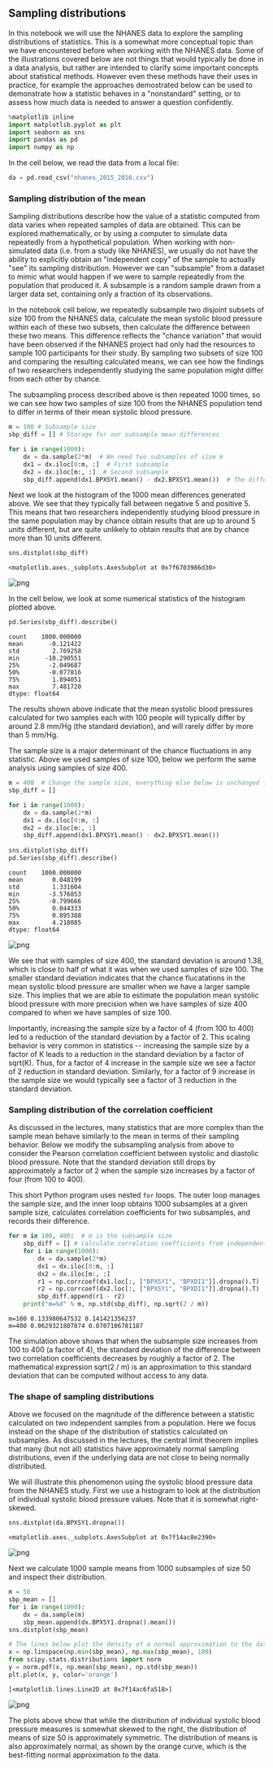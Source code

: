 
## Sampling distributions

In this notebook we will use the NHANES data to explore the sampling distributions of statistics.  This is a somewhat more conceptual topic than we have encountered before when working with the NHANES data.  Some of the illustrations covered below are not things that would typically be done in a data analysis, but rather are intended to clarify some important concepts about statistical methods.  However even these methods have their uses in practice, for example the approaches demostrated below can be used to demonstrate how a statistic behaves in a "nonstandard" setting, or to assess how much data is needed to answer a question confidently.


```python
%matplotlib inline
import matplotlib.pyplot as plt
import seaborn as sns
import pandas as pd
import numpy as np
```

In the cell below, we read the data from a local file:


```python
da = pd.read_csv("nhanes_2015_2016.csv")
```

### Sampling distribution of the mean

Sampling distributions describe how the value of a statistic computed from data varies when repeated samples of data are obtained.  This can be explored mathematically, or by using a computer to simulate data repeatedly from a hypothetical population.  When working with non-simulated data (i.e. from a study like NHANES), we usually do not have the ability to explicitly obtain an "independent copy" of the sample to actually "see" its sampling distribution.  However we can "subsample" from a dataset to mimic what would happen if we were to sample repeatedly from the population that produced it.  A subsample is a random sample drawn from a larger data set, containing only a fraction of its observations.

In the notebook cell below, we repeatedly subsample two disjoint subsets of size 100 from the NHANES data, calculate the mean systolic blood pressure within each of these two subsets, then calculate the difference between these two means.  This difference reflects the "chance variation" that would have been observed if the NHANES project had only had the resources to sample 100 participants for their study.  By sampling two subsets of size 100 and comparing the resulting calculated means, we can see how the findings of two researchers independently studying the same population might differ from each other by chance.  

The subsampling process described above is then repeated 1000 times, so we can see how two samples of size 100 from the NHANES population tend to differ in terms of their mean systolic blood pressure.



```python
m = 100 # Subsample size
sbp_diff = [] # Storage for our subsample mean differences

for i in range(1000):
    dx = da.sample(2*m)  # We need two subsamples of size m
    dx1 = dx.iloc[0:m, :]  # First subsample
    dx2 = dx.iloc[m:, :]  # Second subsample
    sbp_diff.append(dx1.BPXSY1.mean() - dx2.BPXSY1.mean())  # The difference of mean BPXSY1 values
```

Next we look at the histogram of the 1000 mean differences generated above.  We see that they typically fall between negative 5 and positive 5.  This means that two researchers independently studying blood pressure in the same population may by chance obtain results that are up to around 5 units different, but are quite unlikely to obtain results that are by chance more than 10 units different.


```python
sns.distplot(sbp_diff)
```




    <matplotlib.axes._subplots.AxesSubplot at 0x7f6703986d30>




![png](output_7_1.png)


In the cell below, we look at some numerical statistics of the histogram plotted above.


```python
pd.Series(sbp_diff).describe()
```




    count    1000.000000
    mean       -0.121422
    std         2.769258
    min       -10.290551
    25%        -2.049687
    50%        -0.077816
    75%         1.894051
    max         7.481720
    dtype: float64



The results shown above indicate that the mean systolic blood pressures calculated for two samples each with 100 people will typically differ by around 2.8 mm/Hg (the standard deviation), and will rarely differ by more than 5 mm/Hg.

The sample size is a major determinant of the chance fluctuations in any statistic.  Above we used samples of size 100, below we perform the same analysis using samples of size 400. 


```python
m = 400  # Change the sample size, everything else below is unchanged from the cells above
sbp_diff = []

for i in range(1000):
    dx = da.sample(2*m)
    dx1 = dx.iloc[0:m, :]
    dx2 = dx.iloc[m:, :]
    sbp_diff.append(dx1.BPXSY1.mean() - dx2.BPXSY1.mean())
    
sns.distplot(sbp_diff)
pd.Series(sbp_diff).describe()
```




    count    1000.000000
    mean        0.048199
    std         1.331604
    min        -3.576853
    25%        -0.799666
    50%         0.044333
    75%         0.895388
    max         4.218085
    dtype: float64




![png](output_11_1.png)


We see that with samples of size 400, the standard deviation is around 1.38, which is close to half of what it was when we used samples of size 100.  The smaller standard deviation indicates that the chance flucatations in the mean systolic blood pressure are smaller when we have a larger sample size.  This implies that we are able to estimate the population mean systolic blood pressure with more precision when we have samples of size 400 compared to when we have samples of size 100.

Importantly, increasing the sample size by a factor of 4 (from 100 to 400) led to a reduction of the standard deviation by a factor of 2.  This scaling behavior is very common in statistics -- increasing the sample size by a factor of K leads to a reduction in the standard deviation by a factor of sqrt(K).  Thus, for a factor of 4 increase in the sample size we see a factor of 2 reduction in standard deviation.  Similarly, for a factor of 9 increase in the sample size we would typically see a factor of 3 reduction in the standard deviation.

### Sampling distribution of the correlation coefficient

As discussed in the lectures, many statistics that are more complex than the sample mean behave similarly to the mean in terms of their sampling behavior.  Below we modify the subsampling analysis from above to consider the Pearson correlation coefficient between systolic and diastolic blood pressure.  Note that the standard deviation still drops by approximately a factor of 2 when the sample size increases by a factor of four (from 100 to 400).

This short Python program uses nested `for` loops.  The outer loop manages the sample size, and the inner loop obtains 1000 subsamples at a given sample size, calculates correlation coefficients for two subsamples, and records their difference.


```python
for m in 100, 400:  # m is the subsample size
    sbp_diff = [] # calculate correlation coefficients from independent samples of size m
    for i in range(1000):
        dx = da.sample(2*m)
        dx1 = dx.iloc[0:m, :]
        dx2 = dx.iloc[m:, :]
        r1 = np.corrcoef(dx1.loc[:, ["BPXSY1", "BPXDI1"]].dropna().T)
        r2 = np.corrcoef(dx2.loc[:, ["BPXSY1", "BPXDI1"]].dropna().T)
        sbp_diff.append(r1 - r2)
    print("m=%d" % m, np.std(sbp_diff), np.sqrt(2 / m))    
```

    m=100 0.133980647532 0.141421356237
    m=400 0.0629321887874 0.0707106781187


The simulation above shows that when the subsample size increases from 100 to 400 (a factor of 4), the standard deviation of the difference between two correlation coefficients decreases by roughly a factor of 2.  The mathematical expression sqrt(2 / m) is an approximation to this standard deviation that can be computed without access to any data. 

### The shape of sampling distributions

Above we focused on the magnitude of the difference between a statistic calculated on two independent samples from a population.  Here we focus instead on the shape of the distribution of statistics calculated on subsamples.  As discussed in the lectures, the central limit theorem implies that many (but not all) statistics have approximately normal sampling distributions, even if the underlying data are not close to being normally distributed.

We will illustrate this phenomenon using the systolic blood pressure data from the NHANES study.  First we use a histogram to look at the distribution of individual systolic blood pressure values.  Note that it is somewhat right-skewed.


```python
sns.distplot(da.BPXSY1.dropna())
```




    <matplotlib.axes._subplots.AxesSubplot at 0x7f14ac8e2390>




![png](output_18_1.png)


Next we calculate 1000 sample means from 1000 subsamples of size 50 and inspect their distribution.


```python
m = 50
sbp_mean = []
for i in range(1000):
    dx = da.sample(m)
    sbp_mean.append(dx.BPXSY1.dropna().mean())
sns.distplot(sbp_mean)

# The lines below plot the density of a normal approximation to the data generated above
x = np.linspace(np.min(sbp_mean), np.max(sbp_mean), 100)
from scipy.stats.distributions import norm
y = norm.pdf(x, np.mean(sbp_mean), np.std(sbp_mean))
plt.plot(x, y, color='orange')
```




    [<matplotlib.lines.Line2D at 0x7f14ac6fa518>]




![png](output_20_1.png)


The plots above show that while the distribution of individual systolic blood pressure measures is somewhat skewed to the right, the distribution of means of size 50 is approximately symmetric.  The distribution of means is also approximately normal, as shown by the orange curve, which is the best-fitting normal approximation to the data.

